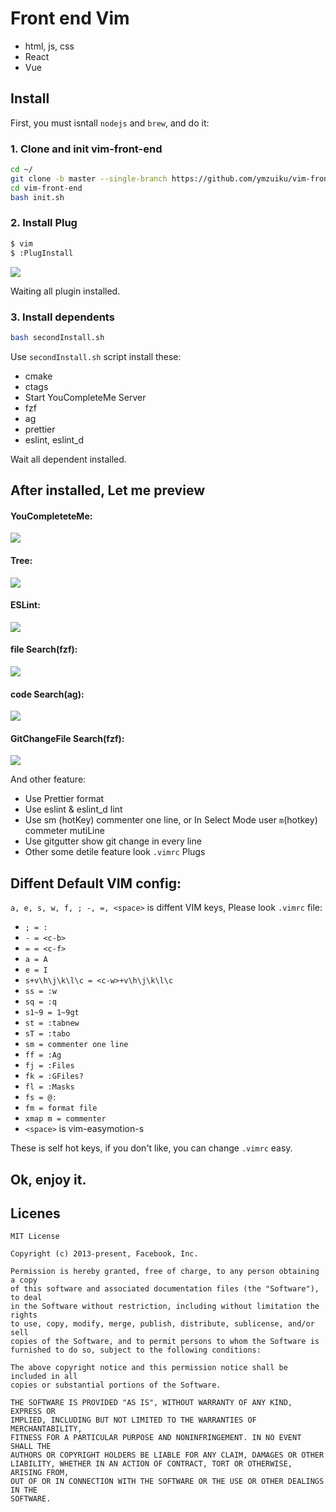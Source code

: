 # Front end Vim

- html, js, css
- React
- Vue

## Install

First, you must isntall `nodejs` and `brew`, and do it:

### 1. Clone and init vim-front-end

```sh
cd ~/
git clone -b master --single-branch https://github.com/ymzuiku/vim-front-end
cd vim-front-end
bash init.sh
```

### 2. Install Plug

```sh
$ vim
$ :PlugInstall
```

![](./img/installPlug.png)

Waiting all plugin installed.

### 3. Install dependents

```sh
bash secondInstall.sh
```

Use `secondInstall.sh` script install these:

- cmake
- ctags
- Start YouCompleteMe Server
- fzf
- ag
- prettier
- eslint, eslint_d


Wait all dependent installed.

## After installed, Let me preview

#### YouCompleteteMe:

![](./img/YouCompleteMe.png)

#### Tree:

![](./img/tree.png)

#### ESLint:

![](./img/eslint.png)

#### file Search(fzf):

![](./img/fzf.png)

#### code Search(ag):

![](./img/ag.png)

#### GitChangeFile Search(fzf):

![](./img/gitfile.png)

And other feature:

- Use Prettier format
- Use eslint & eslint_d lint
- Use sm (hotKey) commenter one line, or In Select Mode user `m`(hotkey) commeter mutiLine
- Use gitgutter show git change in every line
- Other some detile feature look `.vimrc` Plugs

## Diffent Default VIM config:

`a, e, s, w, f, ; -, =, <space>` is diffent VIM keys, Please look `.vimrc` file:

- `; = :`
- `- = <c-b>`
- `= = <c-f>`
- `a = A`
- `e = I`
- `s+v\h\j\k\l\c = <c-w>+v\h\j\k\l\c`
- `ss = :w`
- `sq = :q`
- `s1~9 = 1~9gt`
- `st = :tabnew`
- `sT = :tabo`
- `sm = commenter one line`
- `ff = :Ag`
- `fj = :Files`
- `fk = :GFiles?`
- `fl = :Masks`
- `fs = @:` 
- `fm = format file`
- `xmap m = commenter`
- `<space>` is vim-easymotion-s

These is self hot keys, if you don't like, you can change `.vimrc` easy.

## Ok, enjoy it.

## Licenes

```
MIT License

Copyright (c) 2013-present, Facebook, Inc.

Permission is hereby granted, free of charge, to any person obtaining a copy
of this software and associated documentation files (the "Software"), to deal
in the Software without restriction, including without limitation the rights
to use, copy, modify, merge, publish, distribute, sublicense, and/or sell
copies of the Software, and to permit persons to whom the Software is
furnished to do so, subject to the following conditions:

The above copyright notice and this permission notice shall be included in all
copies or substantial portions of the Software.

THE SOFTWARE IS PROVIDED "AS IS", WITHOUT WARRANTY OF ANY KIND, EXPRESS OR
IMPLIED, INCLUDING BUT NOT LIMITED TO THE WARRANTIES OF MERCHANTABILITY,
FITNESS FOR A PARTICULAR PURPOSE AND NONINFRINGEMENT. IN NO EVENT SHALL THE
AUTHORS OR COPYRIGHT HOLDERS BE LIABLE FOR ANY CLAIM, DAMAGES OR OTHER
LIABILITY, WHETHER IN AN ACTION OF CONTRACT, TORT OR OTHERWISE, ARISING FROM,
OUT OF OR IN CONNECTION WITH THE SOFTWARE OR THE USE OR OTHER DEALINGS IN THE
SOFTWARE.
```
